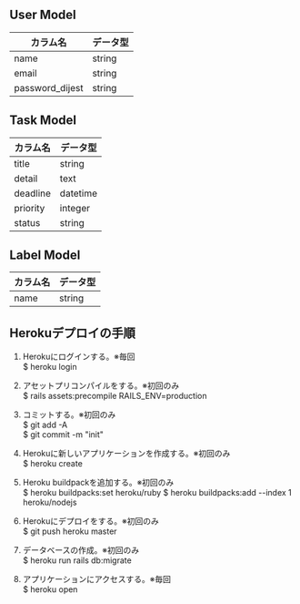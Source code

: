 ## User Model

| カラム名 | データ型 |
|----|----|
| name | string |
| email | string |
| password_dijest | string |


## Task Model

| カラム名 | データ型 |
|----|----|
| title | string |
| detail | text |
| deadline | datetime |
| priority | integer |
| status | string |


## Label Model

| カラム名 | データ型 |
|----|----|
| name | string |

## Herokuデプロイの手順

1. Herokuにログインする。※毎回  
$ heroku login

2. アセットプリコンパイルをする。※初回のみ  
$ rails assets:precompile RAILS_ENV=production

3. コミットする。※初回のみ  
$ git add -A  
$ git commit -m "init"

4. Herokuに新しいアプリケーションを作成する。※初回のみ  
$ heroku create

5. Heroku buildpackを追加する。※初回のみ  
$ heroku buildpacks:set heroku/ruby
$ heroku buildpacks:add --index 1 heroku/nodejs

6. Herokuにデプロイをする。※初回のみ  
$ git push heroku master

7. データベースの作成。※初回のみ  
$ heroku run rails db:migrate

8. アプリケーションにアクセスする。※毎回  
$ heroku open